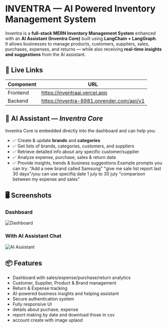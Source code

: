 # INVENTRA — AI Powered Inventory Management System

Inventra is a **full-stack MERN Inventory Management System** enhanced with an **AI Assistant (Inventra Core)** built using **LangChain + LangGraph**.  
It allows businesses to manage products, customers, suppliers, sales, purchases, expenses, and returns — while also receiving **real-time insights and suggestions** from the AI assistant.
## 🚀 Live Links

| Component  | URL |
|-----------|-----|
| Frontend  | https://inventraai.vercel.app |
| Backend   | https://inventra-8981.onrender.com/api/v1 |
## 🧠 AI Assistant — *Inventra Core*

Inventra Core is embedded directly into the dashboard and can help you:

- ✅ Create & update **brands** and **categories**
- ✅ Get lists of brands, categories, customers, and suppliers
- ✅ Retrieve detailed info about any specific customer/supplier
- ✅ Analyze expense, purchase, sales & return data
- ✅ Provide insights, trends & business suggestions
Example prompts you can try:
"Add a new brand called Samsung"
"give me sale list report last 30 days"/you can use specifiq date 1 july to 30 july
"comparison between my expense and sales"
## 🖥️ Screenshots

### Dashboard
![Dashboard](https://i.ibb.co.com/S90tXP5/IMS-inventraai-vercel-app.png)

### With AI Assistant Chat
![AI Assistant](https://i.ibb.co.com/7d7dp3Zc/IMS-inventraai-vercel-app-1.png)

## 📦 Features

- Dashboard with sales/expense/purchase/return analytics
- Customer, Supplier, Product & Brand management
- Return & Expense tracking
- AI-powered business insights and helping assistant
- Secure authentication system
- Fully responsive UI
- details about puchase, expense
- report making by date and download those in csv
- account create with image uplaod


